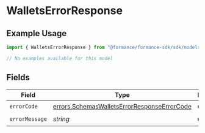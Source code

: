 # WalletsErrorResponse

## Example Usage

```typescript
import { WalletsErrorResponse } from "@formance/formance-sdk/sdk/models/errors";

// No examples available for this model
```

## Fields

| Field                                                                                                             | Type                                                                                                              | Required                                                                                                          | Description                                                                                                       |
| ----------------------------------------------------------------------------------------------------------------- | ----------------------------------------------------------------------------------------------------------------- | ----------------------------------------------------------------------------------------------------------------- | ----------------------------------------------------------------------------------------------------------------- |
| `errorCode`                                                                                                       | [errors.SchemasWalletsErrorResponseErrorCode](../../../sdk/models/errors/schemaswalletserrorresponseerrorcode.md) | :heavy_check_mark:                                                                                                | N/A                                                                                                               |
| `errorMessage`                                                                                                    | *string*                                                                                                          | :heavy_check_mark:                                                                                                | N/A                                                                                                               |